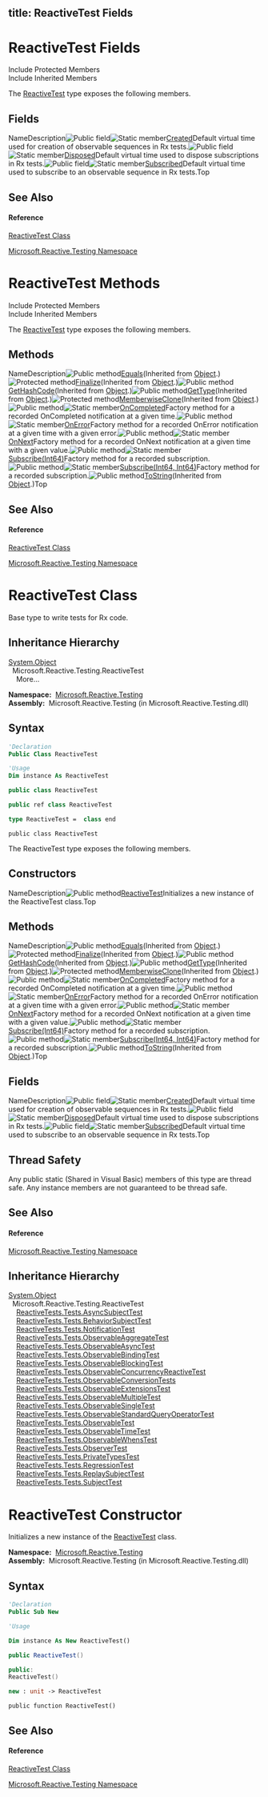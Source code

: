 title: ReactiveTest Fields
---
# ReactiveTest Fields

Include Protected Members  
Include Inherited Members

The [ReactiveTest](ReactiveTest/ReactiveTest) type exposes the following members.

## Fields

NameDescription![Public field](https://reactiveui.net/assets/img/Hh314728.pubfield(en-us,VS.103).gif "Public field")![Static member](https://reactiveui.net/assets/img/Hh244319.static(en-us,VS.103).gif "Static member")[Created](Created/ReactiveTest.Created)Default virtual time used for creation of observable sequences in Rx tests.![Public field](https://reactiveui.net/assets/img/Hh314728.pubfield(en-us,VS.103).gif "Public field")![Static member](https://reactiveui.net/assets/img/Hh244319.static(en-us,VS.103).gif "Static member")[Disposed](Disposed/ReactiveTest.Disposed)Default virtual time used to dispose subscriptions in Rx tests.![Public field](https://reactiveui.net/assets/img/Hh314728.pubfield(en-us,VS.103).gif "Public field")![Static member](https://reactiveui.net/assets/img/Hh244319.static(en-us,VS.103).gif "Static member")[Subscribed](Subscribed/ReactiveTest.Subscribed)Default virtual time used to subscribe to an observable sequence in Rx tests.Top

## See Also

#### Reference

[ReactiveTest Class](ReactiveTest/ReactiveTest)

[Microsoft.Reactive.Testing Namespace](Microsoft.Reactive.Testing/Microsoft.Reactive.Testing)

# ReactiveTest Methods

Include Protected Members  
Include Inherited Members

The [ReactiveTest](ReactiveTest/ReactiveTest) type exposes the following members.

## Methods

NameDescription![Public method](https://reactiveui.net/assets/img/Hh303103.pubmethod(en-us,VS.103).gif "Public method")[Equals](https://msdn.microsoft.com/en-us/library/m:system.object.equals(system.object)(v=VS.103))(Inherited from [Object](https://msdn.microsoft.com/en-us/library/e5kfa45b).)![Protected method](https://reactiveui.net/assets/img/Hh303103.protmethod(en-us,VS.103).gif "Protected method")[Finalize](https://msdn.microsoft.com/en-us/library/4k87zsw7)(Inherited from [Object](https://msdn.microsoft.com/en-us/library/e5kfa45b).)![Public method](https://reactiveui.net/assets/img/Hh303103.pubmethod(en-us,VS.103).gif "Public method")[GetHashCode](https://msdn.microsoft.com/en-us/library/zdee4b3y)(Inherited from [Object](https://msdn.microsoft.com/en-us/library/e5kfa45b).)![Public method](https://reactiveui.net/assets/img/Hh303103.pubmethod(en-us,VS.103).gif "Public method")[GetType](https://msdn.microsoft.com/en-us/library/dfwy45w9)(Inherited from [Object](https://msdn.microsoft.com/en-us/library/e5kfa45b).)![Protected method](https://reactiveui.net/assets/img/Hh303103.protmethod(en-us,VS.103).gif "Protected method")[MemberwiseClone](https://msdn.microsoft.com/en-us/library/57ctke0a)(Inherited from [Object](https://msdn.microsoft.com/en-us/library/e5kfa45b).)![Public method](https://reactiveui.net/assets/img/Hh303103.pubmethod(en-us,VS.103).gif "Public method")![Static member](https://reactiveui.net/assets/img/Hh244319.static(en-us,VS.103).gif "Static member")[OnCompleted<T>](https://msdn.microsoft.com/en-us/library/m:microsoft.reactive.testing.reactivetest.oncompleted%60%601(system.int64)(v=VS.103))Factory method for a recorded OnCompleted notification at a given time.![Public method](https://reactiveui.net/assets/img/Hh303103.pubmethod(en-us,VS.103).gif "Public method")![Static member](https://reactiveui.net/assets/img/Hh244319.static(en-us,VS.103).gif "Static member")[OnError<T>](https://msdn.microsoft.com/en-us/library/m:microsoft.reactive.testing.reactivetest.onerror%60%601(system.int64%2csystem.exception)(v=VS.103))Factory method for a recorded OnError notification at a given time with a given error.![Public method](https://reactiveui.net/assets/img/Hh303103.pubmethod(en-us,VS.103).gif "Public method")![Static member](https://reactiveui.net/assets/img/Hh244319.static(en-us,VS.103).gif "Static member")[OnNext<T>](https://msdn.microsoft.com/en-us/library/m:microsoft.reactive.testing.reactivetest.onnext%60%601(system.int64%2c%60%600)(v=VS.103))Factory method for a recorded OnNext notification at a given time with a given value.![Public method](https://reactiveui.net/assets/img/Hh303103.pubmethod(en-us,VS.103).gif "Public method")![Static member](https://reactiveui.net/assets/img/Hh244319.static(en-us,VS.103).gif "Static member")[Subscribe(Int64)](https://msdn.microsoft.com/en-us/library/m:microsoft.reactive.testing.reactivetest.subscribe(system.int64)(v=VS.103))Factory method for a recorded subscription.![Public method](https://reactiveui.net/assets/img/Hh303103.pubmethod(en-us,VS.103).gif "Public method")![Static member](https://reactiveui.net/assets/img/Hh244319.static(en-us,VS.103).gif "Static member")[Subscribe(Int64, Int64)](https://msdn.microsoft.com/en-us/library/m:microsoft.reactive.testing.reactivetest.subscribe(system.int64%2csystem.int64)(v=VS.103))Factory method for a recorded subscription.![Public method](https://reactiveui.net/assets/img/Hh303103.pubmethod(en-us,VS.103).gif "Public method")[ToString](https://msdn.microsoft.com/en-us/library/7bxwbwt2)(Inherited from [Object](https://msdn.microsoft.com/en-us/library/e5kfa45b).)Top

## See Also

#### Reference

[ReactiveTest Class](ReactiveTest/ReactiveTest)

[Microsoft.Reactive.Testing Namespace](Microsoft.Reactive.Testing/Microsoft.Reactive.Testing)

# ReactiveTest Class

Base type to write tests for Rx code.

## Inheritance Hierarchy

[System.Object](https://msdn.microsoft.com/en-us/library/e5kfa45b)  
  Microsoft.Reactive.Testing.ReactiveTest  
    More...

**Namespace:**  [Microsoft.Reactive.Testing](Microsoft.Reactive.Testing/Microsoft.Reactive.Testing)  
**Assembly:**  Microsoft.Reactive.Testing (in Microsoft.Reactive.Testing.dll)

## Syntax

```vb
'Declaration
Public Class ReactiveTest
```

```vb
'Usage
Dim instance As ReactiveTest
```

```csharp
public class ReactiveTest
```

```c++
public ref class ReactiveTest
```

```fsharp
type ReactiveTest =  class end
```

```jscript
public class ReactiveTest
```

The ReactiveTest type exposes the following members.

## Constructors

NameDescription![Public method](https://reactiveui.net/assets/img/Hh303103.pubmethod(en-us,VS.103).gif "Public method")[ReactiveTest](ReactiveTest/ReactiveTest)Initializes a new instance of the ReactiveTest class.Top

## Methods

NameDescription![Public method](https://reactiveui.net/assets/img/Hh303103.pubmethod(en-us,VS.103).gif "Public method")[Equals](https://msdn.microsoft.com/en-us/library/m:system.object.equals(system.object)(v=VS.103))(Inherited from [Object](https://msdn.microsoft.com/en-us/library/e5kfa45b).)![Protected method](https://reactiveui.net/assets/img/Hh303103.protmethod(en-us,VS.103).gif "Protected method")[Finalize](https://msdn.microsoft.com/en-us/library/4k87zsw7)(Inherited from [Object](https://msdn.microsoft.com/en-us/library/e5kfa45b).)![Public method](https://reactiveui.net/assets/img/Hh303103.pubmethod(en-us,VS.103).gif "Public method")[GetHashCode](https://msdn.microsoft.com/en-us/library/zdee4b3y)(Inherited from [Object](https://msdn.microsoft.com/en-us/library/e5kfa45b).)![Public method](https://reactiveui.net/assets/img/Hh303103.pubmethod(en-us,VS.103).gif "Public method")[GetType](https://msdn.microsoft.com/en-us/library/dfwy45w9)(Inherited from [Object](https://msdn.microsoft.com/en-us/library/e5kfa45b).)![Protected method](https://reactiveui.net/assets/img/Hh303103.protmethod(en-us,VS.103).gif "Protected method")[MemberwiseClone](https://msdn.microsoft.com/en-us/library/57ctke0a)(Inherited from [Object](https://msdn.microsoft.com/en-us/library/e5kfa45b).)![Public method](https://reactiveui.net/assets/img/Hh303103.pubmethod(en-us,VS.103).gif "Public method")![Static member](https://reactiveui.net/assets/img/Hh244319.static(en-us,VS.103).gif "Static member")[OnCompleted<T>](https://msdn.microsoft.com/en-us/library/m:microsoft.reactive.testing.reactivetest.oncompleted%60%601(system.int64)(v=VS.103))Factory method for a recorded OnCompleted notification at a given time.![Public method](https://reactiveui.net/assets/img/Hh303103.pubmethod(en-us,VS.103).gif "Public method")![Static member](https://reactiveui.net/assets/img/Hh244319.static(en-us,VS.103).gif "Static member")[OnError<T>](https://msdn.microsoft.com/en-us/library/m:microsoft.reactive.testing.reactivetest.onerror%60%601(system.int64%2csystem.exception)(v=VS.103))Factory method for a recorded OnError notification at a given time with a given error.![Public method](https://reactiveui.net/assets/img/Hh303103.pubmethod(en-us,VS.103).gif "Public method")![Static member](https://reactiveui.net/assets/img/Hh244319.static(en-us,VS.103).gif "Static member")[OnNext<T>](https://msdn.microsoft.com/en-us/library/m:microsoft.reactive.testing.reactivetest.onnext%60%601(system.int64%2c%60%600)(v=VS.103))Factory method for a recorded OnNext notification at a given time with a given value.![Public method](https://reactiveui.net/assets/img/Hh303103.pubmethod(en-us,VS.103).gif "Public method")![Static member](https://reactiveui.net/assets/img/Hh244319.static(en-us,VS.103).gif "Static member")[Subscribe(Int64)](https://msdn.microsoft.com/en-us/library/m:microsoft.reactive.testing.reactivetest.subscribe(system.int64)(v=VS.103))Factory method for a recorded subscription.![Public method](https://reactiveui.net/assets/img/Hh303103.pubmethod(en-us,VS.103).gif "Public method")![Static member](https://reactiveui.net/assets/img/Hh244319.static(en-us,VS.103).gif "Static member")[Subscribe(Int64, Int64)](https://msdn.microsoft.com/en-us/library/m:microsoft.reactive.testing.reactivetest.subscribe(system.int64%2csystem.int64)(v=VS.103))Factory method for a recorded subscription.![Public method](https://reactiveui.net/assets/img/Hh303103.pubmethod(en-us,VS.103).gif "Public method")[ToString](https://msdn.microsoft.com/en-us/library/7bxwbwt2)(Inherited from [Object](https://msdn.microsoft.com/en-us/library/e5kfa45b).)Top

## Fields

NameDescription![Public field](https://reactiveui.net/assets/img/Hh314728.pubfield(en-us,VS.103).gif "Public field")![Static member](https://reactiveui.net/assets/img/Hh244319.static(en-us,VS.103).gif "Static member")[Created](Created/ReactiveTest.Created)Default virtual time used for creation of observable sequences in Rx tests.![Public field](https://reactiveui.net/assets/img/Hh314728.pubfield(en-us,VS.103).gif "Public field")![Static member](https://reactiveui.net/assets/img/Hh244319.static(en-us,VS.103).gif "Static member")[Disposed](Disposed/ReactiveTest.Disposed)Default virtual time used to dispose subscriptions in Rx tests.![Public field](https://reactiveui.net/assets/img/Hh314728.pubfield(en-us,VS.103).gif "Public field")![Static member](https://reactiveui.net/assets/img/Hh244319.static(en-us,VS.103).gif "Static member")[Subscribed](Subscribed/ReactiveTest.Subscribed)Default virtual time used to subscribe to an observable sequence in Rx tests.Top

## Thread Safety

Any public static (Shared in Visual Basic) members of this type are thread safe. Any instance members are not guaranteed to be thread safe.

## See Also

#### Reference

[Microsoft.Reactive.Testing Namespace](Microsoft.Reactive.Testing/Microsoft.Reactive.Testing)

## Inheritance Hierarchy

[System.Object](https://msdn.microsoft.com/en-us/library/e5kfa45b)  
  Microsoft.Reactive.Testing.ReactiveTest  
    [ReactiveTests.Tests.AsyncSubjectTest](AsyncSubjectTest/AsyncSubjectTest)  
    [ReactiveTests.Tests.BehaviorSubjectTest](BehaviorSubjectTest/BehaviorSubjectTest)  
    [ReactiveTests.Tests.NotificationTest](NotificationTest/NotificationTest)  
    [ReactiveTests.Tests.ObservableAggregateTest](ObservableAggregateTest/ObservableAggregateTest)  
    [ReactiveTests.Tests.ObservableAsyncTest](ObservableAsyncTest/ObservableAsyncTest)  
    [ReactiveTests.Tests.ObservableBindingTest](ObservableBindingTest/ObservableBindingTest)  
    [ReactiveTests.Tests.ObservableBlockingTest](ObservableBlockingTest/ObservableBlockingTest)  
    [ReactiveTests.Tests.ObservableConcurrencyReactiveTest](ObservableConcurrencyReactiveTest/ObservableConcurrencyReactiveTest)  
    [ReactiveTests.Tests.ObservableConversionTests](ObservableConversionTests/ObservableConversionTests)  
    [ReactiveTests.Tests.ObservableExtensionsTest](ObservableExtensionsTest/ObservableExtensionsTest)  
    [ReactiveTests.Tests.ObservableMultipleTest](ObservableMultipleTest/ObservableMultipleTest)  
    [ReactiveTests.Tests.ObservableSingleTest](ObservableSingleTest/ObservableSingleTest)  
    [ReactiveTests.Tests.ObservableStandardQueryOperatorTest](ObservableStandardQueryOperatorTest/ObservableStandardQueryOperatorTest)  
    [ReactiveTests.Tests.ObservableTest](ObservableTest/ObservableTest)  
    [ReactiveTests.Tests.ObservableTimeTest](ObservableTimeTest/ObservableTimeTest)  
    [ReactiveTests.Tests.ObservableWhensTest](ObservableWhensTest/ObservableWhensTest)  
    [ReactiveTests.Tests.ObserverTest](ObserverTest/ObserverTest)  
    [ReactiveTests.Tests.PrivateTypesTest](PrivateTypesTest/PrivateTypesTest)  
    [ReactiveTests.Tests.RegressionTest](RegressionTest/RegressionTest)  
    [ReactiveTests.Tests.ReplaySubjectTest](ReplaySubjectTest/ReplaySubjectTest)  
    [ReactiveTests.Tests.SubjectTest](SubjectTest/SubjectTest)

# ReactiveTest Constructor

Initializes a new instance of the [ReactiveTest](ReactiveTest/ReactiveTest) class.

**Namespace:**  [Microsoft.Reactive.Testing](Microsoft.Reactive.Testing/Microsoft.Reactive.Testing)  
**Assembly:**  Microsoft.Reactive.Testing (in Microsoft.Reactive.Testing.dll)

## Syntax

```vb
'Declaration
Public Sub New
```

```vb
'Usage

Dim instance As New ReactiveTest()
```

```csharp
public ReactiveTest()
```

```c++
public:
ReactiveTest()
```

```fsharp
new : unit -> ReactiveTest
```

```jscript
public function ReactiveTest()
```

## See Also

#### Reference

[ReactiveTest Class](ReactiveTest/ReactiveTest)

[Microsoft.Reactive.Testing Namespace](Microsoft.Reactive.Testing/Microsoft.Reactive.Testing)
